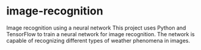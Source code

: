 # image-recognition
Image recognition using a neural network
This project uses Python and TensorFlow to train a neural network for image recognition. The network is capable of recognizing different types of weather phenomena in images.
